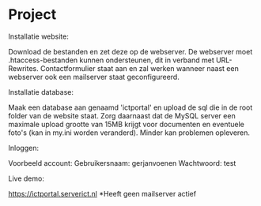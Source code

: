 # Project

Installatie website:

Download de bestanden en zet deze op de webserver. De webserver moet .htaccess-bestanden kunnen ondersteunen, dit in verband met URL-Rewrites. Contactformulier staat aan en zal werken wanneer naast een webserver ook een mailserver staat geconfigureerd.


Installatie database:

Maak een database aan genaamd 'ictportal' en upload de sql die in de root folder van de website staat. Zorg daarnaast dat de MySQL server een maximale upload grootte van 15MB krijgt voor documenten en eventuele foto's (kan in my.ini worden veranderd). Minder kan problemen opleveren.


Inloggen:

Voorbeeld account:
Gebruikersnaam: gerjanvoenen
Wachtwoord: test


Live demo:

https://ictportal.serverict.nl
*Heeft geen mailserver actief 
